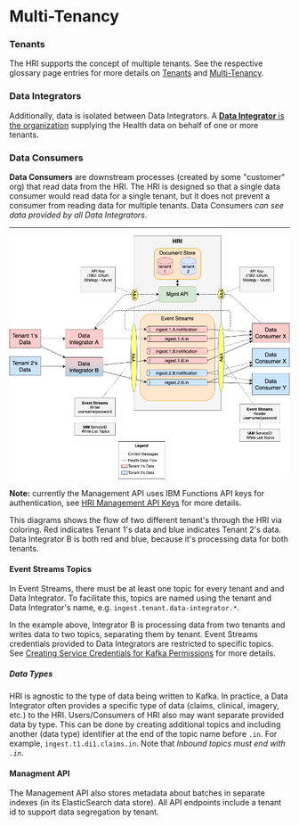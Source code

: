 # Multi-Tenancy

### Tenants
The HRI supports the concept of multiple tenants. See the respective glossary page entries for more details on [Tenants](glossary.md#tenant) and [Multi-Tenancy](glossary.md#multitenancy). 

### Data Integrators
Additionally, data is isolated between Data Integrators. A [**Data Integrator** is the organization](glossary.md#data-integrator) supplying the Health data on behalf of one or more tenants. 

### Data Consumers
**Data Consumers** are downstream processes (created by some "customer" org) that read data from the HRI. The HRI is designed so that a single data consumer would read data for a single tenant, but it does not prevent a consumer from reading data for multiple tenants. Data Consumers _can see data provided by all Data Integrators_. 

---
![core-architecture](assets/img/multitenancy.png)

**Note:** currently the Management API uses IBM Functions API keys for authentication, see [HRI Management API Keys](admin.md#hri-management-api-keys) for more details. 

This diagrams shows the flow of two different tenant's through the HRI via coloring. Red indicates Tenant 1's data and blue indicates Tenant 2's data. Data Integrator B is both red and blue, because it's processing data for both tenants.

#### Event Streams Topics
In Event Streams, there must be at least one topic for every tenant and and Data Integrator. To facilitate this, topics are named using the tenant and Data Integrator's name, e.g. `ingest.tenant.data-integrator.*`. 

In the example above, Integrator B is processing data from two tenants and writes data to two topics, separating them by tenant. Event Streams credentials provided to Data Integrators are restricted to specific topics. See [Creating Service Credentials for Kafka Permissions](admin.md#creating-service-credentials-for-kafka-permissions) for more details.

##### Data Types
HRI is agnostic to the type of data being written to Kafka. In practice, a Data Integrator often provides a specific type of data (claims, clinical, imagery, etc.) to the HRI. Users/Consumers of HRI also may want separate provided data by type. This can be done by creating additional topics and including another (data type) identifier at the end of the topic name before `.in`.  For example, `ingest.t1.di1.claims.in`. Note that _Inbound topics must end with `.in`_.

#### Managment API
The Management API also stores metadata about batches in separate indexes (in its ElasticSearch data store). All API endpoints include a tenant id to support data segregation by tenant. 